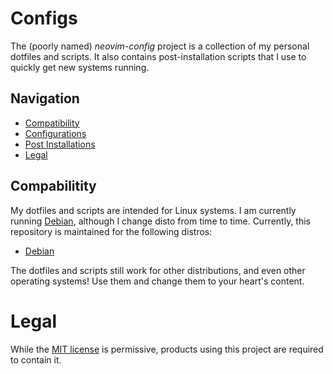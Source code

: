 # Configs

The (poorly named) <i>neovim-config</i> project is a collection of my personal
dotfiles and scripts. It also contains post-installation scripts that I use
to quickly get new systems running.

## Navigation
- [Compatibility](#compabilitity)
- [Configurations](./docs/deploy-configutation.md)
- [Post Installations](./docs/post-installations.md)
- [Legal](#legal)

## Compabilitity
My dotfiles and scripts are intended for Linux systems. I am currently running [Debian](https://www.debian.org/), although I change disto from time to time. Currently, this repository is maintained for the following distros:

- [Debian](https://www.debian.org/download)

The dotfiles and scripts still work for other distributions, and even other operating systems! Use them and change them to your heart's content.

# Legal
While the [MIT license](./LICENSE) is permissive, products using this project are required to contain it.